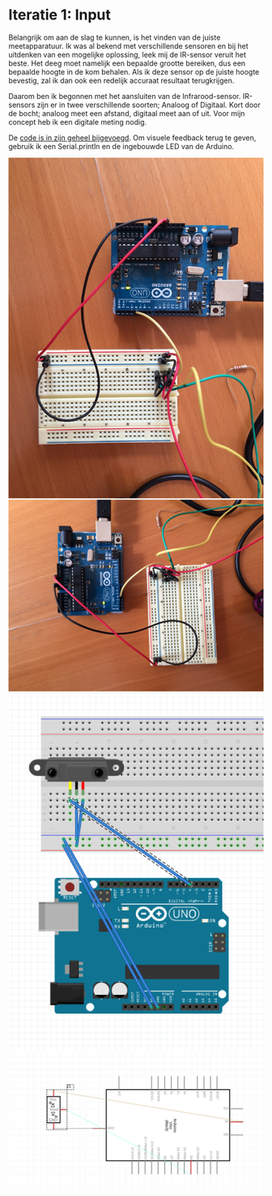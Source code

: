 # Iteratie 1: Input
Belangrijk om aan de slag te kunnen, is het vinden van de juiste meetapparatuur. Ik was al bekend met verschillende sensoren en bij het uitdenken van een mogelijke oplossing, leek mij de IR-sensor veruit het beste. Het deeg moet namelijk een bepaalde grootte bereiken, dus een bepaalde hoogte in de kom behalen. Als ik deze sensor op de juiste hoogte bevestig, zal ik dan ook een redelijk accuraat resultaat terugkrijgen.

Daarom ben ik begonnen met het aansluiten van de Infrarood-sensor. IR-sensors zijn er in twee verschillende soorten; Analoog of Digitaal. Kort door de bocht; analoog meet een afstand, digitaal meet aan of uit. Voor mijn concept heb ik een digitale meting nodig.

De [code is in zijn geheel bijgevoegd](code/infrarood.ino).
Om visuele feedback terug te geven, gebruik ik een Serial.println en de ingebouwde LED van de Arduino.

![](media/ir.jpg)
![](media/ir-2.JPG)
![](media/schema-ir.png)
![](media/schema-ir-2.png)
